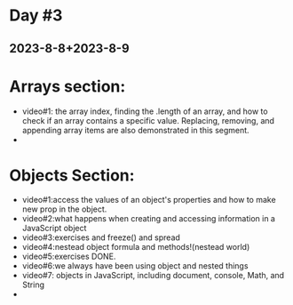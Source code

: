 # Day #3
## 2023-8-8+2023-8-9
 # Arrays section:
- video#1: the array index, finding the .length of an array, and how to check if an array contains a specific value. Replacing, removing, and appending array items are also demonstrated in this segment.
- 




 # Objects Section:
 - video#1:access the values of an object's properties and how to make new prop in the object.
 - video#2:what happens when creating and accessing information in a JavaScript object
 - video#3:exercises and freeze() and spread
 - video#4:nestead object formula and methods!(nestead world)
 - video#5:exercises DONE.
 - video#6:we always have been using object and nested things
 - video#7: objects in JavaScript, including document, console, Math, and String
 - 
 
